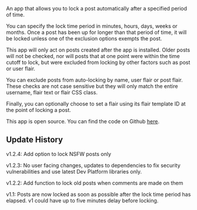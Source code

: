 An app that allows you to lock a post automatically after a specified period of time.

You can specify the lock time period in minutes, hours, days, weeks or months. Once a post has been up for longer than that period of time, it will be locked unless one of the exclusion options exempts the post.

This app will only act on posts created after the app is installed. Older posts will not be checked, nor will posts that at one point were within the time cutoff to lock, but were excluded from locking by other factors such as post or user flair.

You can exclude posts from auto-locking by name, user flair or post flair. These checks are not case sensitive but they will only match the entire username, flair text or flair CSS class.

Finally, you can optionally choose to set a flair using its flair template ID at the point of locking a post.

This app is open source. You can find the code on Github [here](https://github.com/fsvreddit/auto-post-lock).

## Update History

v1.2.4: Add option to lock NSFW posts only

v1.2.3: No user facing changes, updates to dependencies to fix security vulnerabilities and use latest Dev Platform libraries only.

v1.2.2: Add function to lock old posts when comments are made on them

v1.1: Posts are now locked as soon as possible after the lock time period has elapsed. v1 could have up to five minutes delay before locking.
